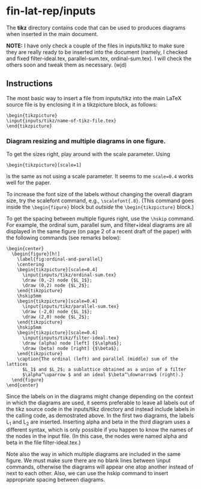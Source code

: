 # fin-lat-rep/inputs

The **tikz** directory contains code that can be used to produces diagrams when
inserted in the main document.

**NOTE:** I have only check a couple of the files in inputs/tikz to make sure
  they are really ready to be inserted into the document (namely, I checked and
  fixed filter-ideal.tex, parallel-sum.tex, ordinal-sum.tex).
  I will check the others soon and tweak them as necessary. (wjd)  

## Instructions
The most basic way to insert a file from inputs/tikz into the main LaTeX
source file is by enclosing it in a tikzpicture block, as follows:

    \begin{tikzpicture}
	\input{inputs/tikz/name-of-tikz-file.tex}
    \end{tikzpicture}

### Diagram resizing and multiple diagrams in one figure.

To get the sizes right, play around with the scale parameter. Using

    \begin{tikzpicture}[scale=1]

is the same as not using a scale parameter.  It seems to me
`scale=0.4` works well for the paper.

To increase the font size of the labels without changing the overall diagram
size, try the scalefont command, e.g., `\scalefont{.8}`.  (This command goes
inside the `\begin{figure}` block but *outside* the `\begin{tikzpicture}` block.)

To get the spacing between multiple figures right, use the `\hskip` command.
For example, the ordinal sum, parallel sum, and filter+ideal diagrams are all
displayed in the same figure (on page 2 of a recent draft of the paper)
with the following commands (see remarks below):

    \begin{center}
      \begin{figure}[h!]
        \label{fig:ordinal-and-parallel}
        \centering
        \begin{tikzpicture}[scale=0.4]
          \input{inputs/tikz/ordinal-sum.tex}
          \draw (0,-2) node {$L_1$};
          \draw (0,2) node {$L_2$};
        \end{tikzpicture}
        \hskip5mm
        \begin{tikzpicture}[scale=0.4]
          \input{inputs/tikz/parallel-sum.tex}
          \draw (-2,0) node {$L_1$};
          \draw (2,0) node {$L_2$};
        \end{tikzpicture}
        \hskip5mm
        \begin{tikzpicture}[scale=0.4]
          \input{inputs/tikz/filter-ideal.tex}
          \draw (alpha) node [left] {$\alpha$};
          \draw (beta) node [right] {$\beta$};
        \end{tikzpicture}
        \caption{The ordinal (left) and parallel (middle) sum of the lattices
          $L_1$ and $L_2$; a sublattice obtained as a union of a filter
          $\alpha^\uparrow $ and an ideal $\beta^\downarrow$ (right).}
      \end{figure}
    \end{center}

Since the labels on in the diagrams might change depending on the context in
which the diagrams are used, it seems preferable to leave all labels out of the
tikz source code in the inputs/tikz directory and instead include labels in the
calling code, as demostrated above.  In the first two diagrams, the
labels L<sub>1</sub> and L<sub>2</sub> are inserted.  Inserting alpha and beta
in the third diagram uses a different syntax, which is only possible if you
happen to know the names of the nodes in the input file.  (In this case, the
nodes were named alpha and beta in the file filter-ideal.tex.)

Note also the way in which multiple diagrams are included in the same figure.
We must make sure there are no blank lines between \input commands, otherwise
the diagrams will appear one atop another instead of next to each other.  Also,
we can use the hskip command to insert appropriate spacing between diagrams.
